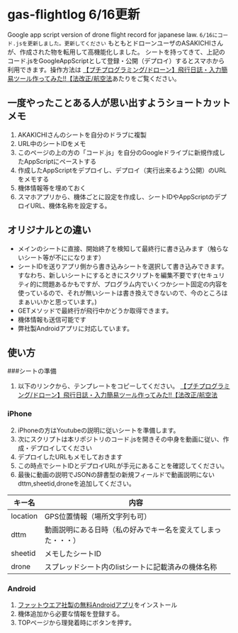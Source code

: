 # gas-flightlog 6/16更新
Google app script version of  drone flight record for japanese law.
`6/16にコード.jsを更新しました。更新してください`
もともとドローンユーザのASAKICHIさんが、作成された物を転用して高機能化しました。
シートを持ってきて、上記のコード.jsをGoogleAppScriptとして登録・公開（デプロイ）するとスマホから利用できます。操作方法は   [【プチプログラミング/ドローン】飛行日誌・入力簡易ツール作ってみた!!【法改正/航空法](https://www.youtube.com/watch?v=WLDBWHJxHiI)あたりをご覧ください。

## 一度やったことある人が思い出すようショートカットメモ
1. AKAKICHIさんのシートを自分のドラブに複製
2. URL中のシートIDをメモ
3. このページの上の方の「コード.js」を自分のGoogleドライブに新規作成したAppScriptにペーストする
4. 作成したAppScriptをデプロイし、デプロイ（実行出来るよう公開）のURLをメモする
5. 機体情報等を埋めておく
6. スマホアプリから、機体ごとに設定を作成し、シートIDやAppScriptのデプロイURL、機体名称を設定する。

## オリジナルとの違い

- メインのシートに直接、開始終了を検知して最終行に書き込みます（触らないシート等が不にになります）
- シートIDを送りアプリ側から書き込みシートを選択して書き込みできます。すなわち、新しいシートにするときにスクリプトを編集不要です(セキュリティ的に問題あるかもですが、プログラム内でいくつかシート固定の内容を使っているので、それが無いシートは書き換えできないので、今のところはまぁいいかと思っています。)
- GETメソッドで最終行が飛行中かどうか取得できます。
- 機体情報も送信可能です
- 弊社製Androidアプリに対応しています。

## 使い方
###シートの準備
1. 以下のリンクから、テンプレートをコピーしてください。
   [【プチプログラミング/ドローン】飛行日誌・入力簡易ツール作ってみた!!【法改正/航空法](https://www.youtube.com/watch?v=WLDBWHJxHiI)

### iPhone
2. iPhoneの方はYoutubeの説明に従いシートを準備します。
3. 次にスクリプトは本リポジトリのコード.jsを開きその中身を動画に従い、作成・デプロイしてください
4. デプロイしたURLもメモしておきます
5. この時点でシートIDとデプロイURLが手元にあることを確認してください。
6. 最後に動画の説明でJSONの辞書型の新規フィールドで動画説明にないdttm,sheetid,droneを追加してください。

| キー名   | 内容                                                         |
| -------- | ------------------------------------------------------------ |
| location | GPS位置情報（場所文字列も可）                                |
| dttm     | 動画説明にある日時（私の好みでキー名を変えてしまった・・・） |
| sheetid  | メモしたシートID                                             |
| drone    | スプレッドシート内のlistシートに記載済みの機体名称           |


### Android
1. [ファットウエア社製の無料Androidアプリ](https://play.google.com/store/apps/details?id=jp.fatware.jpflightrecord)をインストール
2. 機体追加から必要な情報を登録する。
3. TOPページから理発着時にボタンを押す。
